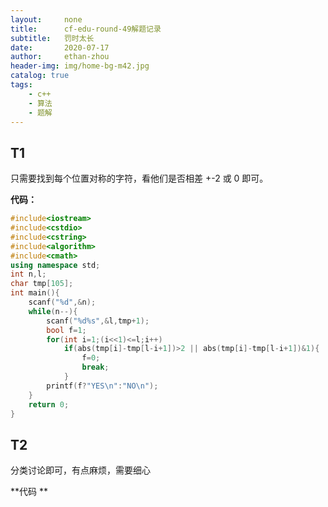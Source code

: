 ```yaml
---
layout:     none
title:      cf-edu-round-49解题记录
subtitle:   罚时太长
date:       2020-07-17
author:     ethan-zhou
header-img: img/home-bg-m42.jpg
catalog: true
tags:
    - c++
    - 算法
    - 题解
---
```

## T1
只需要找到每个位置对称的字符，看他们是否相差 +-2 或 0 即可。

**代码：**

<!--more-->
```cpp
#include<iostream>
#include<cstdio>
#include<cstring>
#include<algorithm>
#include<cmath>
using namespace std;
int n,l;
char tmp[105];
int main(){
	scanf("%d",&n);
	while(n--){
		scanf("%d%s",&l,tmp+1);
		bool f=1;
		for(int i=1;(i<<1)<=l;i++)
			if(abs(tmp[i]-tmp[l-i+1])>2 || abs(tmp[i]-tmp[l-i+1])&1){
				f=0;
				break;
			}
		printf(f?"YES\n":"NO\n");
	}
	return 0;
}
```

## T2
分类讨论即可，有点麻烦，需要细心

**代码																**
<!--stackedit_data:
eyJoaXN0b3J5IjpbLTE5OTkzMTQyMDQsLTIxMjAxNjIyLDUzMj
Q4ODI3Niw2MjA1MzU1MzgsLTUyMjU2OTYxNCwxNzU0MzI3Njcw
LC0xMDAxMTI1OTU2LC0yMDE0NTIwMDIyLC0yMDI3MDIyMzUxLD
EyODYwNzk0ODldfQ==
-->